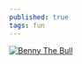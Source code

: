 ```yaml
---
published: true
tags: fun
---
```

[![Benny The Bull](https://img.youtube.com/vi/6OncJ3aDkkU/0.jpg)](https://www.youtube.com/watch?v=6OncJ3aDkkU)
